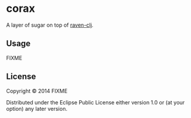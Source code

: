 # corax

A layer of sugar on top of [raven-clj](https://github.com/sethtrain/raven-clj).

## Usage

FIXME

## License

Copyright © 2014 FIXME

Distributed under the Eclipse Public License either version 1.0 or (at
your option) any later version.
